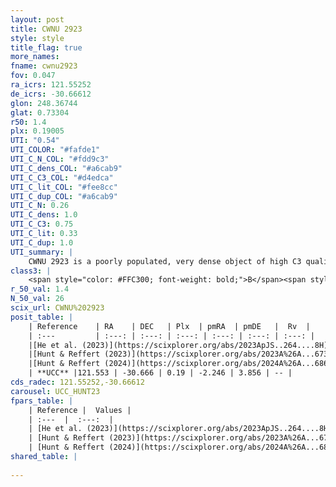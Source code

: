 ```yaml
---
layout: post
title: CWNU 2923
style: style
title_flag: true
more_names: 
fname: cwnu2923
fov: 0.047
ra_icrs: 121.55252
de_icrs: -30.66612
glon: 248.36744
glat: 0.73304
r50: 1.4
plx: 0.19005
UTI: "0.54"
UTI_COLOR: "#fafde1"
UTI_C_N_COL: "#fdd9c3"
UTI_C_dens_COL: "#a6cab9"
UTI_C_C3_COL: "#d4edca"
UTI_C_lit_COL: "#fee8cc"
UTI_C_dup_COL: "#a6cab9"
UTI_C_N: 0.26
UTI_C_dens: 1.0
UTI_C_C3: 0.75
UTI_C_lit: 0.33
UTI_C_dup: 1.0
UTI_summary: |
    CWNU 2923 is a poorly populated, very dense object of high C3 quality. It was recently reported in the literature.
class3: |
    <span style="color: #FFC300; font-weight: bold;">B</span><span style="color: green; font-weight: bold;">A</span>
r_50_val: 1.4
N_50_val: 26
scix_url: CWNU%202923
posit_table: |
    | Reference    | RA    | DEC   | Plx  | pmRA  | pmDE   |  Rv  |
    | :---         | :---: | :---: | :---: | :---: | :---: | :---: |
    |[He et al. (2023)](https://scixplorer.org/abs/2023ApJS..264....8H) | 121.546 | -30.664 | 0.203 | -2.246 | 3.854 | -- |
    |[Hunt & Reffert (2023)](https://scixplorer.org/abs/2023A%26A...673A.114H) | 121.554 | -30.659 | 0.202 | -2.261 | 3.866 | -- |
    |[Hunt & Reffert (2024)](https://scixplorer.org/abs/2024A%26A...686A..42H) | 121.554 | -30.659 | 0.202 | -2.261 | 3.866 | -- |
    | **UCC** |121.553 | -30.666 | 0.19 | -2.246 | 3.856 | -- | 
cds_radec: 121.55252,-30.66612
carousel: UCC_HUNT23
fpars_table: |
    | Reference |  Values |
    | :---  |  :---:  |
    | [He et al. (2023)](https://scixplorer.org/abs/2023ApJS..264....8H) | `A0=0.45, m-M=13.8, logAge=9.3` |
    | [Hunt & Reffert (2023)](https://scixplorer.org/abs/2023A%26A...673A.114H) | `AV50=1.05, diffAV50=1.178, MOD50=13.154, logAge50=8.605` |
    | [Hunt & Reffert (2024)](https://scixplorer.org/abs/2024A%26A...686A..42H) | `MassJ=155.732` |
shared_table: |
    
---
```

